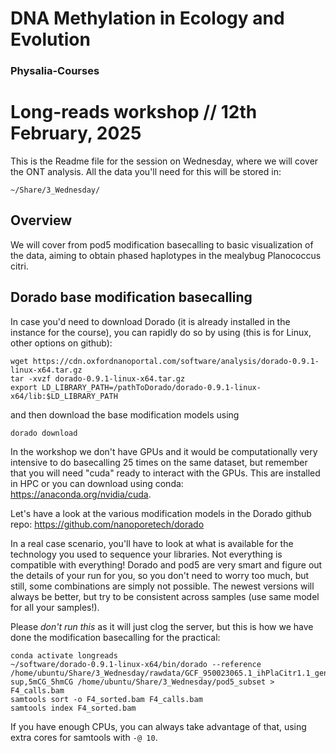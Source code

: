 # DNA Methylation in Ecology and Evolution

### Physalia-Courses 

# Long-reads workshop  // 12th February, 2025

This is the Readme file for the session on Wednesday, where we will cover the ONT analysis. All the data you'll need for this will be stored in: 

`~/Share/3_Wednesday/`

## Overview

We will cover from pod5 modification basecalling to basic visualization of the data, aiming to obtain phased haplotypes in the mealybug Planococcus citri. 

## Dorado base modification basecalling

In case you'd need to download Dorado (it is already installed in the instance for the course), you can rapidly do so by using (this is for Linux, other options on github): 

```
wget https://cdn.oxfordnanoportal.com/software/analysis/dorado-0.9.1-linux-x64.tar.gz
tar -xvzf dorado-0.9.1-linux-x64.tar.gz
export LD_LIBRARY_PATH=/pathToDorado/dorado-0.9.1-linux-x64/lib:$LD_LIBRARY_PATH
```
and then download the base modification models using 

```
dorado download
```

In the workshop we don't have GPUs and it would be computationally very intensive to do basecalling 25 times on the same dataset, but remember that you will need "cuda" ready to interact with the GPUs. This are installed in HPC or you can download using conda: https://anaconda.org/nvidia/cuda. 

Let's have a look at the various modification models in the Dorado github repo: 
[https://github.com/nanoporetech/dorado
](https://github.com/nanoporetech/dorado?tab=readme-ov-file#dna-models)

In a real case scenario, you'll have to look at what is available for the technology you used to sequence your libraries. Not everything is compatible with everything! Dorado and pod5 are very smart and figure out the details of your run for you, so you don't need to worry too much, but still, some combinations are simply not possible. The newest versions will always be better, but try to be consistent across samples (use same model for all your samples!). 

Please *don't run this* as it will just clog the server, but this is how we have done the modification basecalling for the practical:

```
conda activate longreads
~/software/dorado-0.9.1-linux-x64/bin/dorado --reference /home/ubuntu/Share/3_Wednesday/rawdata/GCF_950023065.1_ihPlaCitr1.1_genomic.fa sup,5mCG_5hmCG /home/ubuntu/Share/3_Wednesday/pod5_subset > F4_calls.bam
samtools sort -o F4_sorted.bam F4_calls.bam
samtools index F4_sorted.bam
```

If you have enough CPUs, you can always take advantage of that, using extra cores for samtools with `-@ 10`. 
